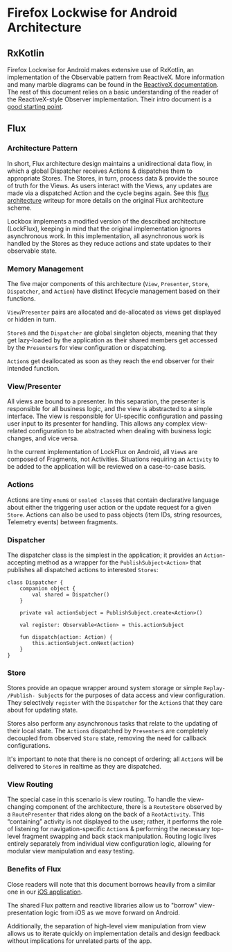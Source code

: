 # Firefox Lockwise for Android Architecture

## RxKotlin

Firefox Lockwise for Android makes extensive use of RxKotlin, an implementation of the Observable pattern from ReactiveX. More information and many marble diagrams can be found in the [ReactiveX documentation](http://reactivex.io/). The rest of this document relies on a basic understanding of the reader of the ReactiveX-style Observer implementation. Their intro document is a [good starting point](http://reactivex.io/intro.html).

## Flux

### Architecture Pattern

In short, Flux architecture design maintains a unidirectional data flow, in which a global Dispatcher receives Actions & dispatches them to appropriate Stores. The Stores, in turn, process data & provide the source of truth for the Views. As users interact with the Views, any updates are made via a dispatched Action and the cycle begins again. See this [flux architecture](https://facebook.github.io/flux/docs/overview.html) writeup for more details on the original Flux architecture scheme.

Lockbox implements a modified version of the described architecture (LockFlux), keeping in mind that the original implementation ignores asynchronous work. In this implementation, all asynchronous work is handled by the Stores as they reduce actions and state updates to their observable state.

### Memory Management

The five major components of this architecture (`View`, `Presenter`, `Store`, `Dispatcher`, and `Action`) have distinct lifecycle management based on their functions.

`View`/`Presenter` pairs are allocated and de-allocated as views get displayed or hidden in turn.

`Store`s and the `Dispatcher` are global singleton objects, meaning that they get lazy-loaded by the application as their shared members get accessed by the `Presenter`s for view configuration or dispatching.

`Action`s get deallocated as soon as they reach the end observer for their intended function.

### View/Presenter

All views are bound to a presenter. In this separation, the presenter is responsible for all business logic, and the view is abstracted to a simple interface. The view is responsible for UI-specific configuration and passing user input to its presenter for handling. This allows any complex view-related configuration to be abstracted when dealing with business logic changes, and vice versa.

In the current implementation of LockFlux on Android, all `View`s are composed of Fragments, not Activities. Situations requiring an `Activity` to be added to the application will be reviewed on a case-to-case basis.

### Actions

Actions are tiny `enum`s or `sealed class`es that contain declarative language about either the triggering user action or the update request for a given `Store`. Actions can also be used to pass objects (item IDs, string resources, Telemetry events) between fragments.

### Dispatcher

The dispatcher class is the simplest in the application; it provides an `Action`-accepting method as a wrapper for the `PublishSubject<Action>` that publishes all dispatched actions to interested `Stores`:

```
class Dispatcher {
    companion object {
        val shared = Dispatcher()
    }

    private val actionSubject = PublishSubject.create<Action>()

    val register: Observable<Action> = this.actionSubject

    fun dispatch(action: Action) {
        this.actionSubject.onNext(action)
    }
}
```

### Store

Stores provide an opaque wrapper around system storage or simple `Replay- /Publish- Subject`s for the purposes of data access and view configuration. They selectively `register` with the `Dispatcher` for the `Action`s that they care about for updating state.

Stores also perform any asynchronous tasks that relate to the updating of their local state. The `Action`s dispatched by `Presenter`s are completely decoupled from observed `Store` state, removing the need for callback configurations.

It's important to note that there is no concept of ordering; all `Action`s will be delivered to `Store`s in realtime as they are dispatched.

### View Routing

The special case in this scenario is view routing. To handle the view-changing component of the architecture, there is a `RouteStore` observed by a `RoutePresenter` that rides along on the back of a `RootActivity`. This “containing” activity is not displayed to the user; rather, it performs the role of listening for navigation-specific `Action`s & performing the necessary top-level fragment swapping and back stack manipulation. Routing logic lives entirely separately from individual view configuration logic, allowing for modular view manipulation and easy testing.

### Benefits of Flux

Close readers will note that this document borrows heavily from a similar one in our [iOS application](https://mozilla-lockbox.github.io/lockbox-ios/architecture/).

The shared Flux pattern and reactive libraries allow us to "borrow" view-presentation logic from iOS as we move forward on Android.

Additionally, the separation of high-level view manipulation from view allows us to iterate quickly on implementation details and design feedback without implications for unrelated parts of the app.
